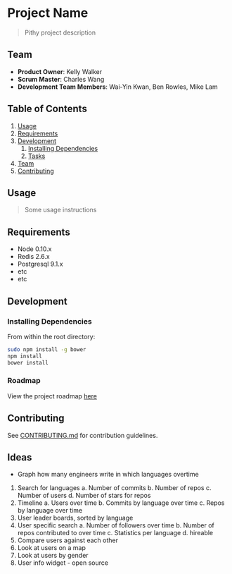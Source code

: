 # Project Name

> Pithy project description

## Team

  - __Product Owner__: Kelly Walker
  - __Scrum Master__: Charles Wang
  - __Development Team Members__: Wai-Yin Kwan, Ben Rowles, Mike Lam

## Table of Contents

1. [Usage](#Usage)
1. [Requirements](#requirements)
1. [Development](#development)
    1. [Installing Dependencies](#installing-dependencies)
    1. [Tasks](#tasks)
1. [Team](#team)
1. [Contributing](#contributing)

## Usage

> Some usage instructions

## Requirements

- Node 0.10.x
- Redis 2.6.x
- Postgresql 9.1.x
- etc
- etc

## Development

### Installing Dependencies

From within the root directory:

```sh
sudo npm install -g bower
npm install
bower install
```

### Roadmap

View the project roadmap [here](LINK_TO_PROJECT_ISSUES)


## Contributing

See [CONTRIBUTING.md](CONTRIBUTING.md) for contribution guidelines.


## Ideas
- Graph how many engineers write in which languages overtime
1. Search for languages
	a. Number of commits
	b. Number of repos
	c. Number of users
	d. Number of stars for repos
2. Timeline
	a. Users over time
	b. Commits by language over time
	c. Repos by language over time
3. User leader boards, sorted by language
4. User specific search
	a. Number of followers over time
	b. Number of repos contributed to over time
	c. Statistics per language
	d. hireable
5. Compare users against each other
6. Look at users on a map
7. Look at users by gender
8. User info widget - open source